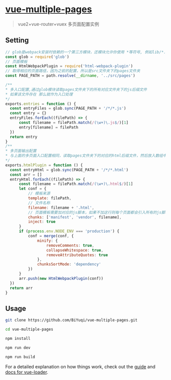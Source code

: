 # [vue-multiple-pages](https://github.com/BiYuqi/vue-multiple-pages)

> vue2+vue-router+vuex 多页面配置实例

## Setting
```js
// glob是webpack安装时依赖的一个第三方模块，还模块允许你使用 *等符号, 例如lib/*.js就是获取lib文件夹下的所有js后缀名的文件
const glob = require('glob')
// 页面模板
const HtmlWebpackPlugin = require('html-webpack-plugin')
// 取得相应的页面路径，因为之前的配置，所以是src文件夹下的pages文件夹
const PAGE_PATH = path.resolve(__dirname, '../src/pages')

/**
* 多入口配置,通过glob模块读取pages文件夹下的所有对应文件夹下的js后缀文件
* 如果该文件存在 那么就作为入口处理
*/
exports.entries = function () {
  const entryFiles = glob.sync(PAGE_PATH + '/*/*.js')
  const entry = {}
  entryFiles.forEach((filePath) => {
      const filename = filePath.match(/(\w+)\.js$/)[1]
      entry[filename] = filePath
  })
  return entry
}
/**
* 多页面输出配置
* 与上面的多页面入口配置相同，读取pages文件夹下的对应的html后缀文件，然后放入数组中
*/
exports.htmlPlugin = function () {
  const entryHtml = glob.sync(PAGE_PATH + '/*/*.html')
  const arr = []
  entryHtml.forEach((filePath) => {
      const filename = filePath.match(/(\w+)\.html$/)[1]
      let conf = {
          // 模板来源
          template: filePath,
          // 文件名称
          filename: filename + '.html',
          // 页面模板需要加对应的js脚本，如果不加这行则每个页面都会引入所有的js脚本
          chunks: ['manifest', 'vendor', filename],
          inject: true
      }
      if (process.env.NODE_ENV === 'production') {
          conf = merge(conf, {
              minify: {
                  removeComments: true,
                  collapseWhitespace: true,
                  removeAttributeQuotes: true
              },
              chunksSortMode: 'dependency'
          })
      }
      arr.push(new HtmlWebpackPlugin(conf))
  })
  return arr
}
```
## Usage

``` bash
git clone https://github.com/BiYuqi/vue-multiple-pages.git

cd vue-multiple-pages

npm install

npm run dev

npm run build
```

For a detailed explanation on how things work, check out the [guide](http://vuejs-templates.github.io/webpack/) and [docs for vue-loader](http://vuejs.github.io/vue-loader).
